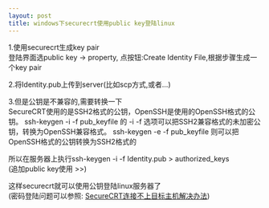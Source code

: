 ```yaml
---
layout: post
title: windows下securecrt使用public key登陆linux
---
```


1.使用securecrt生成key pair<br>
登陆界面选public key -> property, 点按钮:Create Identity File,根据步骤生成一个key pair

2.将Identity.pub上传到server(比如scp方式,或者...)

3.但是公钥是不兼容的,需要转换一下<br>
SecureCRT使用的是SSH2格式的公钥，OpenSSH是使用的OpenSSH格式的公钥。 ssh-keygen -i -f pub\_keyfile 的 -i -f 选项可以把SSH2兼容格式的未加密公钥，转换为OpenSSH兼容格式。 ssh-keygen -e -f pub_keyfile 则可以把OpenSSH格式的公钥转换为SSH2格式的

所以在服务器上执行ssh-keygen -i -f Identity.pub > authorized_keys<br>
(追加public key使用 >>)


这样securecrt就可以使用公钥登陆linux服务器了<br>
(密码登陆问题可以参照: [SecureCRT连接不上目标主机解决办法](http://www.codeif.com/post/747))